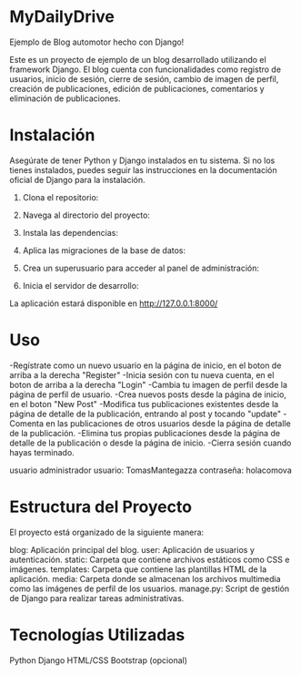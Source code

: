 # MyDailyDrive
Ejemplo de Blog automotor hecho con Django!

Este es un proyecto de ejemplo de un blog desarrollado utilizando el framework Django. El blog cuenta con funcionalidades como registro de usuarios, inicio de sesión, cierre de sesión, cambio de imagen de perfil, creación de publicaciones, edición de publicaciones, comentarios y eliminación de publicaciones.

# Instalación
Asegúrate de tener Python y Django instalados en tu sistema. Si no los tienes instalados, puedes seguir las instrucciones en la documentación oficial de Django para la instalación.
1. Clona el repositorio:

2. Navega al directorio del proyecto:

3. Instala las dependencias:

4. Aplica las migraciones de la base de datos:

5. Crea un superusuario para acceder al panel de administración:

6. Inicia el servidor de desarrollo:

La aplicación estará disponible en http://127.0.0.1:8000/

# Uso
-Regístrate como un nuevo usuario en la página de inicio, en el boton de arriba a la derecha "Register"
-Inicia sesión con tu nueva cuenta, en el boton de arriba a la derecha "Login"
-Cambia tu imagen de perfil desde la página de perfil de usuario.
-Crea nuevos posts desde la página de inicio, en el boton "New Post"
-Modifica tus publicaciones existentes desde la página de detalle de la publicación, entrando al post y tocando "update"
-Comenta en las publicaciones de otros usuarios desde la página de detalle de la publicación.
-Elimina tus propias publicaciones desde la página de detalle de la publicación o desde la página de inicio.
-Cierra sesión cuando hayas terminado.

usuario administrador
usuario: TomasMantegazza
contraseña: holacomova

# Estructura del Proyecto
El proyecto está organizado de la siguiente manera:

blog: Aplicación principal del blog.
user: Aplicación de usuarios y autenticación.
static: Carpeta que contiene archivos estáticos como CSS e imágenes.
templates: Carpeta que contiene las plantillas HTML de la aplicación.
media: Carpeta donde se almacenan los archivos multimedia como las imágenes de perfil de los usuarios.
manage.py: Script de gestión de Django para realizar tareas administrativas.

# Tecnologías Utilizadas
Python
Django
HTML/CSS
Bootstrap (opcional)




